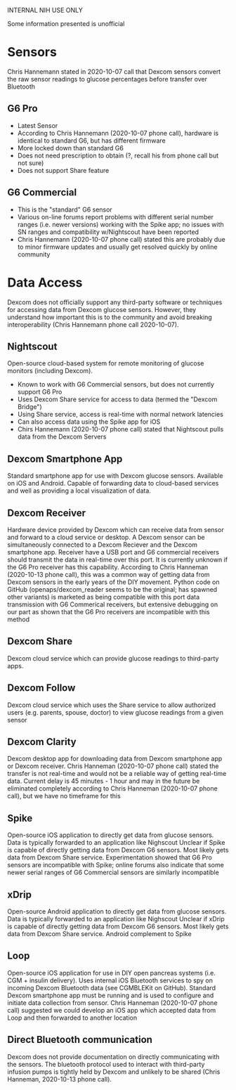 INTERNAL NIH USE ONLY

Some information presented is unofficial

# Sensors
Chris Hannemann stated in 2020-10-07 call that Dexcom sensors convert the raw sensor readings to glucose percentages before transfer over Bluetooth
## G6 Pro 
* Latest Sensor
* According to Chris Hannemann (2020-10-07 phone call), hardware is identical to standard G6, but has different firmware
* More locked down than standard G6
* Does not need prescription to obtain (?, recall his from phone call but not sure)
* Does not support Share feature
## G6 Commercial
* This is the "standard" G6 sensor
* Various on-line forums report problems with different serial number ranges (i.e. newer versions) working with the Spike app; no issues with SN ranges and compatibility w/Nightscout have been reported
* Chris Hannemann (2020-10-07 phone call) stated this are probably due to minor firmware updates and usually get resolved quickly by online community
# Data Access
Dexcom does not officially support any third-party software or techniques for accessing data from Dexcom glucose sensors. However, they understand how important this is to the community and avoid breaking interoperability (Chris Hannemann phone call 2020-10-07).
## Nightscout
Open-source cloud-based system for remote monitoring of glucose monitors (including Dexcom).
* Known to work with G6 Commercial sensors, but does not currently support G6 Pro
* Uses Dexcom Share service for access to data (termed the "Dexcom Bridge")
* Using Share service, access is real-time with normal network latencies
* Can also access data using the Spike app for iOS
* Chirs Hannemann (2020-10-07 phone call) stated that Nightscout pulls data from the Dexcom Servers
## Dexcom Smartphone App 
Standard smartphone app for use with Dexcom glucose sensors. Available on iOS and Android. Capable of forwarding data to cloud-based services and well as providing a local visualization of data. 
## Dexcom Receiver
Hardware device provided by Dexcom which can receive data from sensor and forward to a cloud service or desktop. A Dexcom sensor can be simultaneously connected to a Dexcom Reciever and the Dexcom smartphone app. Receiver have a USB port and G6 commercial receivers should transmit the data in real-time over this port. It is currently unknown if the G6 Pro receiver has this capability.
According to Chris Hanneman (2020-10-13 phone call), this was a common way of getting data from Dexcom sensors in the early years of the DIY movement. Python code on GitHub (openaps/dexcom_reader seems to be the original; has spawned other variants) is marketed as being compatible with this port data transmission with G6 Commerical receivers, but extensive debugging on our part as shown that the G6 Pro receivers are incompatible with this method
## Dexcom Share 
Dexcom cloud service which can provide glucose readings to third-party apps. 
## Dexcom Follow  
Dexcom cloud service which uses the Share service to allow authorized users (e.g. parents, spouse, doctor) to view glucose readings from a given sensor
## Dexcom Clarity 
Dexcom desktop app for downloading data from Dexcom smartphone app or Dexcom receiver. 
Chris Hanneman (2020-10-07 phone call) stated the transfer is not real-time and would not be a reliable way of getting real-time data. Current delay is 45 minutes - 1 hour and may in the future be eliminated completely according to Chris Hanneman (2020-10-07 phone call), but we have no timeframe for this
## Spike  
Open-source iOS application to directly get data from glucose sensors. Data is typically forwarded to an application like Nighscout
Unclear if Spike is capable of directly getting data from Dexcom G6 sensors. Most likely gets data from Dexcom Share service.
Experimentation showed that G6 Pro sensors are incompatible with Spike; online forums also indicate that some newer serial ranges of G6 Commercial sensors are similarly incompatible
## xDrip  
Open-source Android application to directly get data from glucose sensors. Data is typically forwarded to an application like Nighscout
Unclear if xDrip is capable of directly getting data from Dexcom G6 sensors. Most likely gets data from Dexcom Share service.
Android complement to Spike
## Loop 
Open-source iOS application for use in DIY open pancreas systems (i.e. CGM + insulin delivery). Uses internal iOS Bluetooth services to spy on incoming Dexcom Bluetooth data (see CGMBLEKit on GitHub). Standard Dexcom smartphone app must be running and is used to configure and initiate data collection from sensor.
Chris Hanneman (2020-10-07 phone call) suggested we could develop an iOS app which accepted data from Loop and then forwarded to another location

## Direct Bluetooth communication
Dexcom does not provide documentation on directly communicating with the sensors. The bluetooth protocol used to interact with third-party infusion pumps is tightly held by Dexcom and unlikely to be shared (Chris Hanneman, 2020-10-13 phone call).
